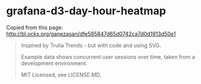 # grafana-d3-day-hour-heatmap

Copied from this page: http://bl.ocks.org/ganezasan/dfe585847d65d0742ca7d0d1913d50e1

> Inspired by Trulia Trends - but with code and using SVG.
>
> Example data shows concurrent user sessions over time, taken from a development environment.
> 
> MIT Licensed, see LICENSE.MD.
